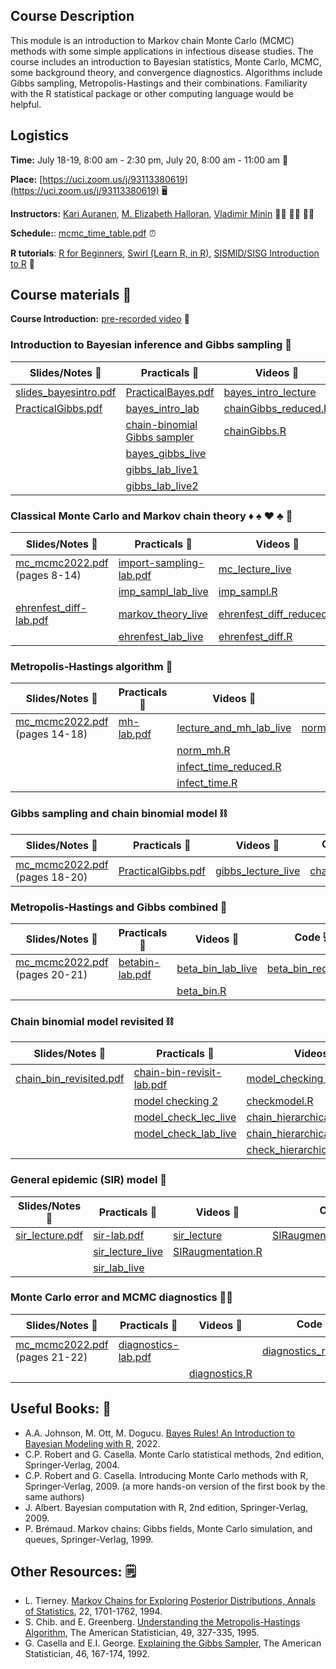 
## Course Description

This module is an introduction to Markov chain Monte Carlo (MCMC) methods with some simple applications in infectious disease studies. The course includes an introduction to Bayesian statistics, Monte Carlo, MCMC, some background theory, and convergence diagnostics. Algorithms include Gibbs sampling, Metropolis-Hastings and their combinations. Familiarity with the R statistical package or other computing language would be helpful.

## Logistics

**Time:** July 18-19, 8:00 am - 2:30 pm, July 20, 8:00 am - 11:00 am :date: 

 **Place:** [https://uci.zoom.us/j/93113380619](https://uci.zoom.us/j/93113380619)  :desktop_computer:

**Instructors:** [Kari Auranen](https://www.utu.fi/en/people/kari-auranen), [M. Elizabeth Halloran](https://www.fredhutch.org/en/faculty-lab-directory/halloran-elizabeth.html), [Vladimir Minin](https://vnminin.github.io)  :man_scientist: :woman_scientist: :man_scientist:

**Schedule:**: [mcmc_time_table.pdf](https://github.com/vnminin/sismid_mcmc_one/blob/main/2022/2022_SISMID_Module8_Time_Table.pdf) :alarm_clock:

**R tutorials**: [R for Beginners](https://cran.r-project.org/doc/contrib/Paradis-rdebuts_en.pdf), [Swirl (Learn R, in R)](https://swirlstats.com), [SISMID/SISG Introduction to R](http://faculty.washington.edu/kenrice/rintro/index.shtml) :school:

## Course materials :open_book:

**Course Introduction:** [pre-recorded video](https://uci.zoom.us/rec/share/IPQOp5MUE4UO2-7I8n3F8rgyM9x83g3yTbYfEMkt6T4_AFQ-wG3yTOckKsQ3HOQo.2JO0VIOY0lkluG1X?startTime=1626128435000) :movie_camera:

### Introduction to Bayesian inference and Gibbs sampling :telescope:

Slides/Notes :green_book: | Practicals :microscope: | Videos :movie_camera: | Code :computer:
------------ | ---------- | ------ | ----
[slides_bayesintro.pdf](https://github.com/vnminin/sismid_mcmc_one/blob/main/2022/lectures/slides_bayesintro21.pdf) | [PracticalBayes.pdf](https://github.com/vnminin/sismid_mcmc_one/blob/main/2022/labs/PracticalBayes12022.pdf) | [bayes_intro_lecture](https://washington.zoom.us/rec/play/RvYq4BK49oPlH0AJYyjfHP48JFi--hfFi19Rrghn9LW-qDsLs7EqgCmfPoSUBeMD8P-hXXW__gJWViDj.obIBmHtQoDTVftJf?continueMode=true&_x_zm_rtaid=WSdjZ4usTqyureTAbHWQhw.1626030450428.bfed32a6a2854cabd1c141f54da54f87&_x_zm_rhtaid=334) | [bayesintro2022.R](https://github.com/vnminin/sismid_mcmc_one/blob/main/2022/code/bayesintro2022.R)
 |[PracticalGibbs.pdf](https://github.com/vnminin/sismid_mcmc_one/blob/main/2022/labs/PracticalChain_binomial12022.pdf) | [bayes_intro_lab](https://uci.zoom.us/rec/share/TIz55FAMsgcZHDrE40YB4DgApYXKUrBFhZBySn93BO7GbB3SjIfwhLnnBR0Pfxet.J6GdYj9IHpSEIeiD?startTime=1626137063000) |   [chainGibbs_reduced.R](https://github.com/vnminin/sismid_mcmc_one/blob/main/2022/code/chainGibbs_reduced.R)
  | | [chain-binomial Gibbs sampler](https://washington.zoom.us/rec/play/7rC2zKX28Yw1F3ZraPEbhWbtHY89igIEP_mcoN7LP_rxlHjtYjO-ohX5NSIt7cZSROuZYrAkZ5KtPMr5.xW1magKukjopxEv4?continueMode=true&_x_zm_rtaid=obGTNERoSOeB_QlEgwudkw.1626122880635.b932133c870228bb0c59efd76e6d0d53&_x_zm_rhtaid=91) |  [chainGibbs.R](https://github.com/vnminin/sismid_mcmc_one/blob/main/2022/code/chainGibbs.R)
  | | [bayes_gibbs_live](https://uci.zoom.us/rec/share/BYMV_FWv4LOprhDd_XNEKHU-ljQjZ1xB3wNoPrlZQEYyz8H4DOCn82YMgu4I2Ps9.9Oz4UNiuBJKOUMIK?startTime=1626286431000) |
  | | [gibbs_lab_live1](https://uci.zoom.us/rec/share/BYMV_FWv4LOprhDd_XNEKHU-ljQjZ1xB3wNoPrlZQEYyz8H4DOCn82YMgu4I2Ps9.9Oz4UNiuBJKOUMIK?startTime=1626291948000) |
  | | [gibbs_lab_live2](https://uci.zoom.us/rec/share/BYMV_FWv4LOprhDd_XNEKHU-ljQjZ1xB3wNoPrlZQEYyz8H4DOCn82YMgu4I2Ps9.9Oz4UNiuBJKOUMIK?startTime=1626294380000) |
  

### Classical Monte Carlo and Markov chain theory :diamonds: :spades: :hearts: :clubs: :game_die: 

Slides/Notes :green_book: | Practicals :microscope: | Videos :movie_camera: | Code :computer:
------------ | ---------- | ------ | ----
[mc_mcmc2022.pdf](https://github.com/vnminin/sismid_mcmc_one/blob/main/2022/lectures/mc_mcmc2022.pdf) (pages 8-14) | [import-sampling-lab.pdf](https://github.com/vnminin/sismid_mcmc_one/blob/main/2022/labs/import-sampling-lab.pdf)  |  [mc_lecture_live](https://uci.zoom.us/rec/share/BYMV_FWv4LOprhDd_XNEKHU-ljQjZ1xB3wNoPrlZQEYyz8H4DOCn82YMgu4I2Ps9.9Oz4UNiuBJKOUMIK?startTime=1626295520000)  | [imp_sampl_reduced.R](https://github.com/vnminin/sismid_mcmc_one/blob/main/2022/code/import_sampl_reduced.R)
 | | [imp_sampl_lab_live](https://uci.zoom.us/rec/share/EjiIQD9dbX0rg1VA6ndtRMGfwEdNDlzrnp8vZPfw6AqAVo9w9H1YwIKglY9HmnXn.G4XL-II3UmG1bwZt?startTime=1626360885000) | [imp_sampl.R](https://github.com/vnminin/sismid_mcmc_one/blob/main/2022/code/import_sampl.R)
 | [ehrenfest_diff-lab.pdf](https://github.com/vnminin/sismid_mcmc_one/blob/main/2022/labs/ehrenfest-diff-lab.pdf) | [markov_theory_live](https://uci.zoom.us/rec/share/EjiIQD9dbX0rg1VA6ndtRMGfwEdNDlzrnp8vZPfw6AqAVo9w9H1YwIKglY9HmnXn.G4XL-II3UmG1bwZt?startTime=1626365899000) | [ehrenfest_diff_reduced.R](https://github.com/vnminin/sismid_mcmc_one/blob/main/2022/code/ehrenfest_diff_reduced.R)
  | | [ehrenfest_lab_live](https://uci.zoom.us/rec/share/EjiIQD9dbX0rg1VA6ndtRMGfwEdNDlzrnp8vZPfw6AqAVo9w9H1YwIKglY9HmnXn.G4XL-II3UmG1bwZt?startTime=1626369967000) | [ehrenfest_diff.R](https://github.com/vnminin/sismid_mcmc_one/blob/main/2022/code/ehrenfest_diff.R)

### Metropolis-Hastings algorithm :frog:

Slides/Notes :green_book: | Practicals :microscope: | Videos :movie_camera: | Code :computer:
------------ | ---------- | ------ | ----
[mc_mcmc2022.pdf](https://github.com/vnminin/sismid_mcmc_one/blob/main/2022/lectures/mc_mcmc2022.pdf) (pages 14-18) | [mh-lab.pdf](https://github.com/vnminin/sismid_mcmc_one/blob/main/2022/labs/mh-lab.pdf) | [lecture_and_mh_lab_live](https://uci.zoom.us/rec/share/EjiIQD9dbX0rg1VA6ndtRMGfwEdNDlzrnp8vZPfw6AqAVo9w9H1YwIKglY9HmnXn.G4XL-II3UmG1bwZt?startTime=1626374418000)  | [norm_mh_reduced.R](https://github.com/vnminin/sismid_mcmc_one/blob/main/2022/code/norm_mh_reduced.R)
 | |  | [norm_mh.R](https://github.com/vnminin/sismid_mcmc_one/blob/main/2022/code/norm_mh.R)
 | | | [infect_time_reduced.R](https://github.com/vnminin/sismid_mcmc_one/blob/main/2022/code/infect_time_reduced.R)
 | | | [infect_time.R](https://github.com/vnminin/sismid_mcmc_one/blob/main/2022/code/infect_time.R)
 
### Gibbs sampling and chain binomial model :chains:

Slides/Notes :green_book: | Practicals :microscope: | Videos :movie_camera: | Code :computer:
------------ | ---------- | ------ | ----
[mc_mcmc2022.pdf](https://github.com/vnminin/sismid_mcmc_one/blob/main/2022/lectures/mc_mcmc2022.pdf) (pages 18-20) | [PracticalGibbs.pdf](https://github.com/vnminin/sismid_mcmc_one/blob/main/2022/labs/PracticalChain_binomial12022.pdf) | [gibbs_lecture_live](https://uci.zoom.us/rec/share/OvSE-lCStdtAMgVawHCn4gJKfYe4NtTQnnVzGXDzZv0CvGMQO0Xq01CsIIenJZvM.GrFYDc_m56JofQg0?startTime=1626447489000) | [chainGibbs.R](https://github.com/vnminin/sismid_mcmc_one/blob/main/2022/code/chainGibbs.R)
 
### Metropolis-Hastings and Gibbs combined :octopus:

Slides/Notes :green_book: | Practicals :microscope: | Videos :movie_camera: | Code :computer:
------------ | ---------- | ------ | ----
[mc_mcmc2022.pdf](https://github.com/vnminin/sismid_mcmc_one/blob/main/2022/lectures/mc_mcmc2022.pdf) (pages 20-21) | [betabin-lab.pdf](https://github.com/vnminin/sismid_mcmc_one/blob/main/2022/labs/betabin-lab.pdf) | [beta_bin_lab_live](https://uci.zoom.us/rec/share/OvSE-lCStdtAMgVawHCn4gJKfYe4NtTQnnVzGXDzZv0CvGMQO0Xq01CsIIenJZvM.GrFYDc_m56JofQg0?startTime=1626451720000) | [beta_bin_reduced.R](https://github.com/vnminin/sismid_mcmc_one/blob/main/2022/code/beta_bin_reduced.R)
 | | | [beta_bin.R](https://github.com/vnminin/sismid_mcmc_one/blob/main/2022/code/beta_bin.R)
 
### Chain binomial model revisited :chains:
 
Slides/Notes :green_book: | Practicals :microscope: | Videos :movie_camera: | Code :computer:
------------ | ---------- | ------ | ----
 [chain_bin_revisited.pdf](https://github.com/vnminin/sismid_mcmc_one/blob/main/2022/lectures/chain_bin_revisited.pdf) | [chain-bin-revisit-lab.pdf](https://github.com/vnminin/sismid_mcmc_one/blob/main/2022/labs/hierarchical-chain-bin-lab.pdf) | [model_checking 1](https://drive.google.com/file/d/1I1RjCgsWiNCEBW-Co1PijqEZoopdUBl1/view?usp=sharing) | [checkmodel_reduced.R](https://github.com/vnminin/sismid_mcmc_one/blob/main/2022/code/checkmodel_reduced.R)
 | | [model checking  2](https://drive.google.com/file/d/1lUq1UiA_7uNeRert1_5RjIlKIVHNdhI3/view?usp=sharing) | [checkmodel.R](https://github.com/vnminin/sismid_mcmc_one/blob/main/2022/code/checkmodel.R)
 | | [model_check_lec_live](https://uci.zoom.us/rec/share/OvSE-lCStdtAMgVawHCn4gJKfYe4NtTQnnVzGXDzZv0CvGMQO0Xq01CsIIenJZvM.GrFYDc_m56JofQg0?startTime=1626461012000) | [chain_hierarchical_reduced.R](https://github.com/vnminin/sismid_mcmc_one/blob/main/2022/code/chain_hierarchical_reduced.R)
 | |  [model_check_lab_live](https://uci.zoom.us/rec/share/OvSE-lCStdtAMgVawHCn4gJKfYe4NtTQnnVzGXDzZv0CvGMQO0Xq01CsIIenJZvM.GrFYDc_m56JofQg0?startTime=1626464195000) | [chain_hierarchical.R](https://github.com/vnminin/sismid_mcmc_one/blob/main/2022/code/chain_hierarchical.R)
 | | | [check_hierarchical.R](https://github.com/vnminin/sismid_mcmc_one/blob/main/2022/code/check_hierarchical.R)
 
### General epidemic (SIR) model 🧟
 
Slides/Notes :green_book: | Practicals :microscope: | Videos :movie_camera: | Code :computer:
------------ | ---------- | ------ | ----
[sir_lecture.pdf](https://github.com/vnminin/sismid_mcmc_one/blob/main/2022/lectures/sir_lecture.pdf) | [sir-lab.pdf](https://github.com/vnminin/sismid_mcmc_one/blob/main/2022/labs/sir-lab.pdf) | [sir_lecture](https://drive.google.com/file/d/1BHzLlf_P03_-yTc-twXRb4vToupRo9ik/view?usp=sharing) | [SIRaugmentation_reduced.R](https://github.com/vnminin/sismid_mcmc_one/blob/main/2022/code/SIRaugmentation_reduced.R)
|  | [sir_lecture_live](https://uci.zoom.us/rec/share/OvSE-lCStdtAMgVawHCn4gJKfYe4NtTQnnVzGXDzZv0CvGMQO0Xq01CsIIenJZvM.GrFYDc_m56JofQg0?startTime=1626464462000) | [SIRaugmentation.R](https://github.com/vnminin/sismid_mcmc_one/blob/main/2022/code/SIRaugmentation.R)
|  | [sir_lab_live](https://uci.zoom.us/rec/share/OvSE-lCStdtAMgVawHCn4gJKfYe4NtTQnnVzGXDzZv0CvGMQO0Xq01CsIIenJZvM.GrFYDc_m56JofQg0?startTime=1626466780000) |
 
### Monte Carlo error and MCMC diagnostics :woman_mechanic:
 
Slides/Notes :green_book: | Practicals :microscope: | Videos :movie_camera: | Code :computer:
------------ | ---------- | ------ | ----
[mc_mcmc2022.pdf](https://github.com/vnminin/sismid_mcmc_one/blob/main/2022/lectures/mc_mcmc2022.pdf) (pages 21-22) | [diagnostics-lab.pdf](https://github.com/vnminin/sismid_mcmc_one/blob/main/2022/labs/diagnostics-lab.pdf) |  | [diagnostics_reduced.R](https://github.com/vnminin/sismid_mcmc_one/blob/main/2022/code/diagnostics_reduced.R)
 | | | [diagnostics.R](https://github.com/vnminin/sismid_mcmc_one/blob/main/2022/code/diagnostics.R)
 
## Useful Books: 📘
- A.A. Johnson, M. Ott, M. Dogucu. [Bayes Rules! An Introduction to Bayesian Modeling with R](https://www.bayesrulesbook.com), 2022.
- C.P. Robert and G. Casella. Monte Carlo statistical methods, 2nd edition, Springer-Verlag, 2004.
- C.P. Robert and G. Casella. Introducing Monte Carlo methods with R, Springer-Verlag, 2009. (a more hands-on version of the first book by the same authors)
- J. Albert. Bayesian computation with R, 2nd edition, Springer-Verlag, 2009.
- P. Brémaud. Markov chains: Gibbs fields, Monte Carlo simulation, and queues, Springer-Verlag, 1999.

## Other Resources: 🗒️
- L. Tierney. [Markov Chains for Exploring Posterior Distributions, Annals of Statistics](https://projecteuclid.org/journals/annals-of-statistics/volume-22/issue-4/Markov-Chains-for-Exploring-Posterior-Distributions/10.1214/aos/1176325750.full), 22, 1701-1762, 1994.
- S. Chib. and E. Greenberg. [Understanding the Metropolis-Hastings Algorithm](https://www.jstor.org/stable/2684568?seq=1#metadata_info_tab_contents), The American Statistician, 49, 327-335, 1995.
- G. Casella and E.I. George. [Explaining the Gibbs Sampler](https://www.jstor.org/stable/2685208?seq=1#metadata_info_tab_contents), The American Statistician, 46, 167-174, 1992.
